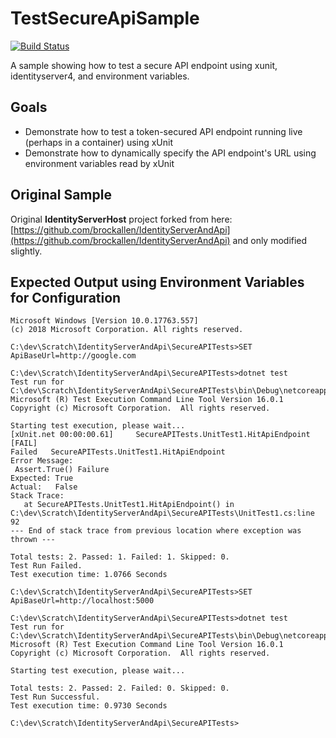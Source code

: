 # TestSecureApiSample

[![Build Status](https://dev.azure.com/ardalis/TestSecureApiSample/_apis/build/status/ardalis.TestSecureApiSample?branchName=master)](https://dev.azure.com/ardalis/TestSecureApiSample/_build/latest?definitionId=1&branchName=master)

A sample showing how to test a secure API endpoint using xunit, identityserver4, and environment variables.

## Goals

- Demonstrate how to test a token-secured API endpoint running live (perhaps in a container) using xUnit
- Demonstrate how to dynamically specify the API endpoint's URL using environment variables read by xUnit

## Original Sample

Original **IdentityServerHost** project forked from here:
[https://github.com/brockallen/IdentityServerAndApi](https://github.com/brockallen/IdentityServerAndApi) and only modified slightly.

## Expected Output using Environment Variables for Configuration

```console
Microsoft Windows [Version 10.0.17763.557]
(c) 2018 Microsoft Corporation. All rights reserved.

C:\dev\Scratch\IdentityServerAndApi\SecureAPITests>SET ApiBaseUrl=http://google.com

C:\dev\Scratch\IdentityServerAndApi\SecureAPITests>dotnet test
Test run for C:\dev\Scratch\IdentityServerAndApi\SecureAPITests\bin\Debug\netcoreapp3.0\SecureAPITests.dll(.NETCoreApp,Version=v3.0)
Microsoft (R) Test Execution Command Line Tool Version 16.0.1
Copyright (c) Microsoft Corporation.  All rights reserved.

Starting test execution, please wait...
[xUnit.net 00:00:00.61]     SecureAPITests.UnitTest1.HitApiEndpoint [FAIL]
Failed   SecureAPITests.UnitTest1.HitApiEndpoint
Error Message:
 Assert.True() Failure
Expected: True
Actual:   False
Stack Trace:
   at SecureAPITests.UnitTest1.HitApiEndpoint() in C:\dev\Scratch\IdentityServerAndApi\SecureAPITests\UnitTest1.cs:line 92
--- End of stack trace from previous location where exception was thrown ---

Total tests: 2. Passed: 1. Failed: 1. Skipped: 0.
Test Run Failed.
Test execution time: 1.0766 Seconds

C:\dev\Scratch\IdentityServerAndApi\SecureAPITests>SET ApiBaseUrl=http://localhost:5000

C:\dev\Scratch\IdentityServerAndApi\SecureAPITests>dotnet test
Test run for C:\dev\Scratch\IdentityServerAndApi\SecureAPITests\bin\Debug\netcoreapp3.0\SecureAPITests.dll(.NETCoreApp,Version=v3.0)
Microsoft (R) Test Execution Command Line Tool Version 16.0.1
Copyright (c) Microsoft Corporation.  All rights reserved.

Starting test execution, please wait...

Total tests: 2. Passed: 2. Failed: 0. Skipped: 0.
Test Run Successful.
Test execution time: 0.9730 Seconds

C:\dev\Scratch\IdentityServerAndApi\SecureAPITests>
```
